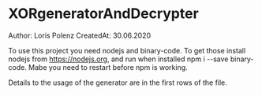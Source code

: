 # XORgeneratorAndDecrypter

Author: Loris Polenz
CreatedAt: 30.06.2020

To use this project you need nodejs and binary-code.
To get those install nodejs from https://nodejs.org, and run when installed npm i --save binary-code. Mabe you need to restart before npm is working.

Details to the usage of the generator are in the first rows of the file.
